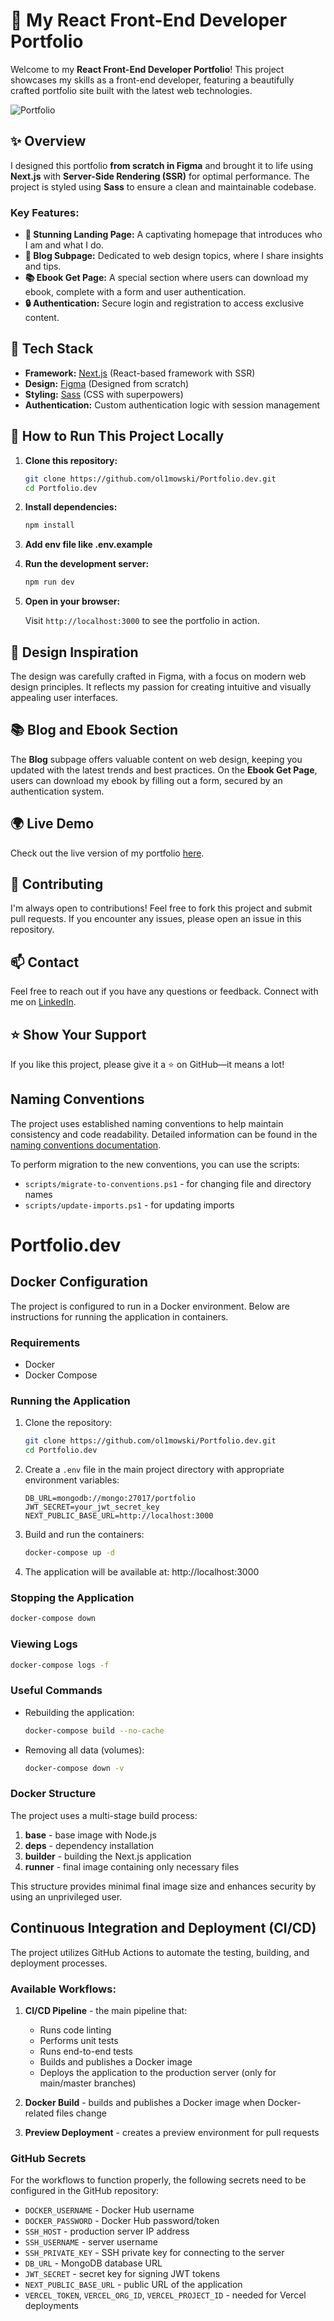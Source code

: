 # 🚀 My React Front-End Developer Portfolio

Welcome to my **React Front-End Developer Portfolio**! This project showcases my skills as a front-end developer, featuring a beautifully crafted portfolio site built with the latest web technologies.

![Portfolio](https://github.com/user-attachments/assets/34bd6439-d605-43dd-b2f7-e9b18ddfd56c)

## ✨ Overview

I designed this portfolio **from scratch in Figma** and brought it to life using **Next.js** with **Server-Side Rendering (SSR)** for optimal performance. The project is styled using **Sass** to ensure a clean and maintainable codebase.

### Key Features:

- **🏡 Stunning Landing Page:** A captivating homepage that introduces who I am and what I do.
- **📝 Blog Subpage:** Dedicated to web design topics, where I share insights and tips.
- **📚 Ebook Get Page:** A special section where users can download my ebook, complete with a form and user authentication.
- **🔒 Authentication:** Secure login and registration to access exclusive content.

## 🔧 Tech Stack

- **Framework:** [Next.js](https://nextjs.org/) (React-based framework with SSR)
- **Design:** [Figma](https://figma.com) (Designed from scratch)
- **Styling:** [Sass](https://sass-lang.com/) (CSS with superpowers)
- **Authentication:** Custom authentication logic with session management

## 🚀 How to Run This Project Locally

1. **Clone this repository:**

   ```bash
   git clone https://github.com/ol1mowski/Portfolio.dev.git
   cd Portfolio.dev
   ```

2. **Install dependencies:**

   ```bash
   npm install
   ```
3. **Add env file like .env.example**

4. **Run the development server:**

   ```bash
   npm run dev
   ```

5. **Open in your browser:**

   Visit `http://localhost:3000` to see the portfolio in action.

## 🎨 Design Inspiration

The design was carefully crafted in Figma, with a focus on modern web design principles. It reflects my passion for creating intuitive and visually appealing user interfaces.

## 📚 Blog and Ebook Section

The **Blog** subpage offers valuable content on web design, keeping you updated with the latest trends and best practices. On the **Ebook Get Page**, users can download my ebook by filling out a form, secured by an authentication system.

## 🌍 Live Demo

Check out the live version of my portfolio [here](www.oliwiermarkiewicz.pl/).

## 🤝 Contributing

I'm always open to contributions! Feel free to fork this project and submit pull requests. If you encounter any issues, please open an issue in this repository.

## 📫 Contact

Feel free to reach out if you have any questions or feedback. Connect with me on [LinkedIn](https://www.linkedin.com/in/oliwier-markiewicz-47857228a/).

## ⭐️ Show Your Support

If you like this project, please give it a ⭐️ on GitHub—it means a lot!

## Naming Conventions

The project uses established naming conventions to help maintain consistency and code readability. Detailed information can be found in the [naming conventions documentation](docs/NAMING_CONVENTIONS.md).

To perform migration to the new conventions, you can use the scripts:

- `scripts/migrate-to-conventions.ps1` - for changing file and directory names
- `scripts/update-imports.ps1` - for updating imports

# Portfolio.dev

## Docker Configuration

The project is configured to run in a Docker environment. Below are instructions for running the application in containers.

### Requirements

- Docker
- Docker Compose

### Running the Application

1. Clone the repository:

   ```bash
   git clone https://github.com/ol1mowski/Portfolio.dev.git
   cd Portfolio.dev
   ```

2. Create a `.env` file in the main project directory with appropriate environment variables:

   ```
   DB_URL=mongodb://mongo:27017/portfolio
   JWT_SECRET=your_jwt_secret_key
   NEXT_PUBLIC_BASE_URL=http://localhost:3000
   ```

3. Build and run the containers:

   ```bash
   docker-compose up -d
   ```

4. The application will be available at: http://localhost:3000

### Stopping the Application

```bash
docker-compose down
```

### Viewing Logs

```bash
docker-compose logs -f
```

### Useful Commands

- Rebuilding the application:

  ```bash
  docker-compose build --no-cache
  ```

- Removing all data (volumes):
  ```bash
  docker-compose down -v
  ```

### Docker Structure

The project uses a multi-stage build process:

1. **base** - base image with Node.js
2. **deps** - dependency installation
3. **builder** - building the Next.js application
4. **runner** - final image containing only necessary files

This structure provides minimal final image size and enhances security by using an unprivileged user.

## Continuous Integration and Deployment (CI/CD)

The project utilizes GitHub Actions to automate the testing, building, and deployment processes.

### Available Workflows:

1. **CI/CD Pipeline** - the main pipeline that:

   - Runs code linting
   - Performs unit tests
   - Runs end-to-end tests
   - Builds and publishes a Docker image
   - Deploys the application to the production server (only for main/master branches)

2. **Docker Build** - builds and publishes a Docker image when Docker-related files change

3. **Preview Deployment** - creates a preview environment for pull requests

### GitHub Secrets

For the workflows to function properly, the following secrets need to be configured in the GitHub repository:

- `DOCKER_USERNAME` - Docker Hub username
- `DOCKER_PASSWORD` - Docker Hub password/token
- `SSH_HOST` - production server IP address
- `SSH_USERNAME` - server username
- `SSH_PRIVATE_KEY` - SSH private key for connecting to the server
- `DB_URL` - MongoDB database URL
- `JWT_SECRET` - secret key for signing JWT tokens
- `NEXT_PUBLIC_BASE_URL` - public URL of the application
- `VERCEL_TOKEN`, `VERCEL_ORG_ID`, `VERCEL_PROJECT_ID` - needed for Vercel deployments
